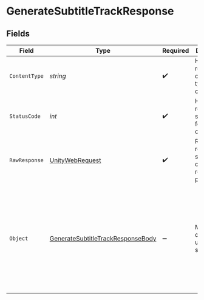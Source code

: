 # GenerateSubtitleTrackResponse


## Fields

| Field                                                                                                                                              | Type                                                                                                                                               | Required                                                                                                                                           | Description                                                                                                                                        | Example                                                                                                                                            |
| -------------------------------------------------------------------------------------------------------------------------------------------------- | -------------------------------------------------------------------------------------------------------------------------------------------------- | -------------------------------------------------------------------------------------------------------------------------------------------------- | -------------------------------------------------------------------------------------------------------------------------------------------------- | -------------------------------------------------------------------------------------------------------------------------------------------------- |
| `ContentType`                                                                                                                                      | *string*                                                                                                                                           | :heavy_check_mark:                                                                                                                                 | HTTP response content type for this operation                                                                                                      |                                                                                                                                                    |
| `StatusCode`                                                                                                                                       | *int*                                                                                                                                              | :heavy_check_mark:                                                                                                                                 | HTTP response status code for this operation                                                                                                       |                                                                                                                                                    |
| `RawResponse`                                                                                                                                      | [UnityWebRequest](https://docs.unity3d.com/2021.3/Documentation/ScriptReference/Networking.UnityWebRequest.html)                                   | :heavy_check_mark:                                                                                                                                 | Raw HTTP response; suitable for custom response parsing                                                                                            |                                                                                                                                                    |
| `Object`                                                                                                                                           | [GenerateSubtitleTrackResponseBody](../../Models/Requests/GenerateSubtitleTrackResponseBody.md)                                                    | :heavy_minus_sign:                                                                                                                                 | Media details updated successfully                                                                                                                 | {<br/>"success": true,<br/>"data": {<br/>"id": "ace60fc7-e876-4fc6-b9d9-c33fa242f84b",<br/>"type": "subtitle",<br/>"languageCode": "it",<br/>"languageName": "Italian"<br/>}<br/>} |